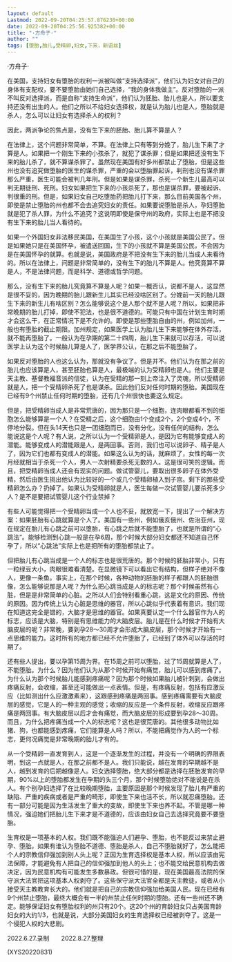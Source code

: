 ```yaml
---
layout: default
Lastmod: 2022-09-20T04:25:57.876230+00:00
date: 2022-09-20T04:25:56.925382+00:00
title: "·方舟子·"
author: ""
tags: [堕胎,胎儿,受精卵,妇女,下来，新语丝]
---
```


·方舟子·

在美国，支持妇女有堕胎的权利一派被叫做“支持选择派”，他们认为妇女对自己的身体有支配权，要不要堕胎由她们自己选择，“我的身体我做主”。反对堕胎的一派不叫反对选择派，而是自称“支持生命派”，他们认为胚胎、胎儿也是人，所以要支持还没有出生的人。他们之所以不给妇女选择权，就是认为胎儿也是人，堕胎就是杀人，怎么可以让妇女有选择杀人的权利？

因此，两派争论的焦点是，没有生下来的胚胎、胎儿算不算是人？

在法律上，这个问题非常简单，不算。在法律上只有等到分娩了，胎儿生下来了才算是人。如果把一个刚生下来的小孩杀了，就犯了谋杀罪；但是如果把还没有生下来的胎儿杀了，就不算谋杀罪了。虽然现在美国有好多州都禁止了堕胎，但是这些州也没有追究做堕胎的医生的谋杀罪，严重的会以堕胎罪起诉，判刑也没有谋杀罪那么严重，医生可能会被判几年刑。但是如果是谋杀罪，杀死一个新生儿最高可以判无期徒刑、死刑。妇女如果把生下来的小孩杀死了，那也是谋杀罪，要被起诉、判很重的刑。但是，如果妇女自己吃堕胎药把胎儿打下来，那么目前美国各个州，即使是禁止堕胎的州也都不会去追究妇女的责任。如果要说堕胎是杀人，孕妇堕胎就是犯了杀人罪，为什么不追究？这说明即使是保守州的政府，实际上也是不把没有生下来的胎儿当人看待的。

如果一个外国妇女非法移民美国，在美国生了小孩，这个小孩就是美国公民了。但是如果她只是在美国怀孕，被遣送回国，生下的小孩就不算是美国公民，不会因为是在美国怀孕的就算。也就是说，美国政府是不把没有生下来的胎儿当成人来看待的。所以在法律上，问题是非常简单的，没有生下的胎儿不算是人。他究竟算不算是人，不是法律问题，而是科学、道德或哲学问题。

那么，没有生下来的胎儿究竟算不算是人呢？如果一概否认，说都不是人，这显然是很不妥的，因为晚期的胎儿跟新生儿其实已经没啥区别了。分娩前一天的胎儿跟生下来的新生儿有啥区别？怎么能够说这个是人那个就不是人呢？所以，如果把非常晚期的胎儿打掉，即使不犯法，也是很不道德的。可能只有中国在计划生育时期才会这么干，在正常情况下是不允许的。即使是那些堕胎自由的州，例如加州，一般也有堕胎的截止期限。加州规定，如果医学上认为胎儿生下来能够在体外存活，就不能再堕胎了。一般认为在孕期的第二十四周，胎儿生下来就可以存活，可以说医学上认为这个时候胎儿算是人了，医学界公认，在那之后不能堕胎了。

如果反对堕胎的人也这么认为，那就没有争议了。但是并不。他们认为在那之前的胎儿也应该算是人，甚至胚胎也算是人，最极端的认为受精卵也是人。他们主要是天主教、基督教福音派的信徒，认为在受精的那一刻上帝注入了灵魂，所以受精卵就是人，把一个受精卵杀死了也是谋杀。因此他们反对任何时期的堕胎。美国现在已经有9个州禁止任何时期的堕胎，还有几个州很快也要这么规定。

但是，把受精卵当成人是非常荒唐的，因为那只是一个细胞，连肉眼都看不到的细胞怎么能够算是一个人？在受精之后，这个细胞由1个变成2个，2个变成4个，不停地分裂。但在头14天也只是一团细胞而已，没有分化，没有任何的结构，怎么能说这是个人呢？有人说，之所以认为一个受精卵是人，是因为它有能够变成人的潜能。能够变成人的潜能跟是人，是两回事。否则，我们也可以说卵子、精子是人了，因为它们也都有变成人的潜能。如果这么认为的话，就麻烦了，女性的每一次月经就相当于杀死一个人，男人一次射精要杀死无数的人。这是很可笑的逻辑。而且，把受精卵当成人还会有现实的问题。做试管婴儿，要取出很多卵子在体外受精，然后由医生挑出他认为比较好的一个或几个受精卵植入到子宫。剩下的那些受精卵怎么办？扔掉了。如果认为受精卵就是人，医生每做一次试管婴儿要杀死多少人？是不是要把试管婴儿这个行业禁掉？

有些人可能觉得把一个受精卵当成一个人也不妥，就放宽一下，提出了一个解决方案：如果胚胎有心跳就算是个人了。美国有一些州，例如俄亥俄州、佐治亚州，现在规定在胎儿有心跳之前可以堕胎，有心跳之后就不能堕胎了，也就是所谓的“心跳法”。能够检测到心跳一般是在孕6周，那个时候大部分妇女都还不知道自己怀孕了，所以“心跳法”实际上也是把所有的堕胎都禁止了。

但把胎儿有心跳当成是一个人的标志也是很荒唐的。那个时候的胚胎非常小，只有一粒绿豆大小，肉眼很难看清楚。在显微镜下可以看出它有结构，但样子绝对不像人，更像一条鱼。事实上，在那个时候，各种动物的胚胎的样子都跟人的胚胎很像，怎么能够说那是人呢？为什么把心跳当成是人的标志呢？那个时候虽然有心脏，但是是非常简单的心脏。之所以人们会特别看重心跳，这是文化的原因、传统的原因。因为传统上认为心脏是思维的器官，所以心跳似乎代表着有意识。我们现在知道这完全是错的，大脑才是思维的器官。如果真要认定一个什么器官作为人的标志，应该是大脑，特别是有思维能力的大脑皮层。胎儿是在什么时候才开始有大脑皮层的呢？非常晚，要到孕28～30周才会形成大脑皮层，那个时候才开始有一点思维的能力。这时所有的地方都已经不允许堕胎了，已经到了体外可以存活的时期了。

还有些人提出，要以孕第15周为界。在15周之前可以堕胎，过了15周就算是人了，不能堕胎。为什么？因为他们认为从那个时候开始有痛觉，胎儿可以感到疼痛了。为什么认为那个时候胎儿能感到疼痛呢？因为那个时候如果胎儿被针刺到，会做出疼痛反射，会收缩，甚至还可能做出一点表情。但是，有疼痛反射，包括有应激反应（比如测出什么应激激素来），这跟感到疼痛是两回事。感到疼痛需要有大脑皮层的感觉，它是人的一种主观的感觉；收缩的反应是一个条件反射，收缩反应跟疼痛是两回事。有大脑皮层以后才会有痛觉，而大脑皮层的形成要到孕28～30周。而且，为什么把疼痛当成一个人的标志呢？这也是很荒唐的。其他很多动物比如猪、狗，也都能感到疼痛，它们能算是人吗？所以，不能把痛觉作为人的一个标志，更何况痛觉是非常晚期的胎儿才有的。

从一个受精卵一直发育到人，这是一个逐渐发生的过程，并没有一个明确的界限表明，到这一点就是人，在那之前都不是人。我们只能说，越在发育的早期越不是人，越到发育的后期越像是人。妇女选择堕胎，绝大部分都是选择在胚胎发育的早期，90%以上的堕胎都发生在孕期的头三个月，那个时候堕胎绝对不能说是在杀人。有个别孕妇选择了在比较晚期堕胎，主要原因是那个时候发现了胎儿有严重的缺陷、严重的疾病或者是严重的畸形，即使生下来也活不长，所以就忍痛堕胎。还有一部分可能是因为生活发生了重大的变故，即使生下来也养不起。不管是哪一种情况，强迫她们把胎儿生下来才是不道德的，应该由妇女自己去选择究竟要不要堕胎。

生育权是一项基本的人权。我们既不能强迫人们避孕、堕胎，也不能反过来禁止避孕、堕胎。如果有谁认为堕胎不道德、堕胎是杀人，自己不堕胎就好了，怎么能把个人的宗教信仰强加到别人头上呢？正因为生育选择权是基本人权，所以应该由宪法保障，才能避免有人把自己的信仰强加到他人的头上；也不能交给民意机构去做决定，因为民意机构有可能发生多数暴政。但很可惜的是，现在美国最高法院的保守派大法官把这项基本人权剥夺了。这些保守派大法官全都是天主教徒，或者从小接受天主教教育长大的。他们就是把自己的宗教信仰强加给美国人民。现在已经有9个州禁止堕胎，最终大概会有一半的州禁止任何时期的堕胎。还有一些州还不确定。能够保证妇女有堕胎权利的州只有20个。这20个州的育龄妇女只占美国育龄妇女的大约1/3，也就是说，大部分美国妇女的生育选择权已经被剥夺了。这是一个侵犯人权的大悲剧。

2022.6.27.录制　　2022.8.27.整理

(XYS20220831)

